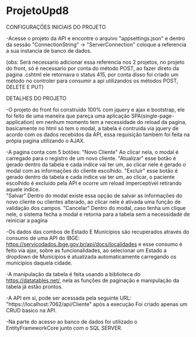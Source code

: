 # ProjetoUpd8
CONFIGURAÇÕES INICIAIS DO PROJETO

-Acesse o projeto da API e encontre o arquivo "appsettings.json" e dentro da sessão "ConnectionString" -> "ServerConnection" coloque a referencia a sua instancia de banco de dados.

(obs: Será necessario adicionar essa referencia nos 2 projetos, no projeto do front, só é necessario por conta do método POST, ao fazer direto da pagina .cshtml ele retornava o status 415, por conta disso foi criado um método no controler para consumir a api utilizandos os métodos POST, DELETE E PUT)


DETALHES DO PROJETO

-O projeto do front foi construido 100% com jquery e ajax e bootstrap, ele foi feito de uma maneira que pareça uma aplicação SPA(single-page-application) em nenhum momento tem a necessidade do reload da pagina, basicamente no html só tem o modal, a tabela é contruida via jquery de acordo com os dados recebidos da API, essa requisição também foi feita na própia pagina utilizando o AJAX. 


-A pagina conta com 5 botões: 
"Novo Cliente" Ao clicar nela, o modal é carregado para o registro de um novo cliente.
"Atualizar" esse botão é gerado dentro da tabela e cada indice vai ter um, ao clicar nele é gerado o modal com as informações do cliente escolhido.
"Excluir" esse botão é gerado dentro da tabela e cada indice vai ter um, ao clicar, o paciente escolhido é excluido pela API e ocorre um reload imperceptivel retirando aquele indice.  
"Salvar" Dentro do modal existe essa opção de salvar as informações do novo cliente ou clientes alterado, ao clicar nele é ativada uma função de validação dos campos.
"Cancelar" Dentro do modal, caso tenha um clique nele, o sistema fecha a modal e retorna para a tabela sem a necessidade de reiniciar a pagina


-Os dados das combos de Estado E Municipios são recuperados através do consumo de uma API do IBGE: https://servicodados.ibge.gov.br/api/docs/localidades e esse consumo é feito via ajax, sobre as funcionalidades, ao selecionar um Estado a dropdown de Municipios é atualizada automaticamente carregando os municipios daquela cidade.


-A manipulação da tabela é feita usando a biblioteca do https://datatables.net/, nela as funções de paginação e manipulação da tabela já estão prontos.


-A API em si, pode ser acessada pela seguinte URL: "https://localhost:7062/api/Cliente" após a execução Foi criado apenas um CRUD basico na API.

-Na parte do acesso ao banco de dados foi utilizado o EntityFrameworkCore junto com o SQL SERVER.




